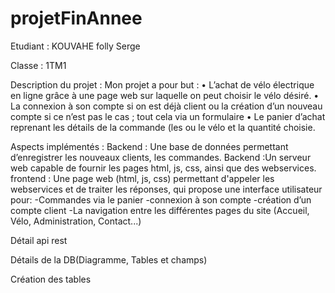 # projetFinAnnee
Etudiant : KOUVAHE folly Serge

Classe : 1TM1

Description du projet : Mon projet a pour but :
•	L’achat de vélo électrique en ligne grâce à une page web sur laquelle on peut choisir le vélo désiré.
•	La connexion à son compte si on est déjà client ou la création d’un nouveau compte si ce n’est pas le cas ; tout cela via un formulaire
•	Le panier d’achat  reprenant les détails de la commande (les ou le vélo et la quantité choisie.

Aspects implémentés : 
Backend : Une base de données permettant d’enregistrer les nouveaux clients, les commandes.
Backend :Un serveur web capable de fournir les pages html, js, css, ainsi que des webservices.
frontend : Une page web (html, js, css) permettant d'appeler les webservices et de traiter les réponses, qui propose une interface utilisateur pour: -Commandes via le panier -connexion à son compte -création d’un compte client -La navigation entre les différentes pages du site (Accueil, Vélo, Administration, Contact...)

Détail api rest

Détails de la DB(Diagramme, Tables et champs)

Création des tables
